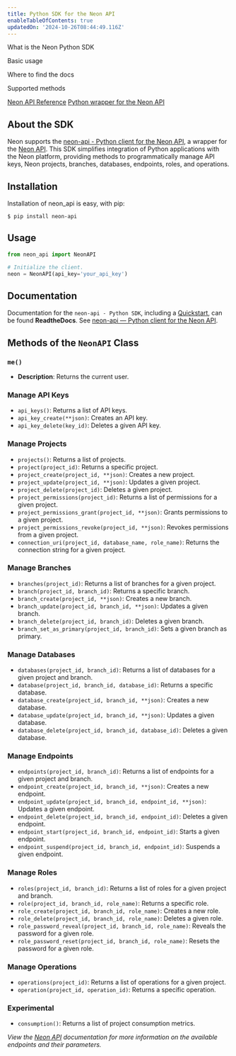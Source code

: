 ```yaml
---
title: Python SDK for the Neon API
enableTableOfContents: true
updatedOn: '2024-10-26T08:44:49.116Z'
---
```


<InfoBlock>

<DocsList title="What you will learn:">
<p>What is the Neon Python SDK</p>
<p>Basic usage</p>
<p>Where to find the docs</p>
<p>Supported methods</p>
</DocsList>

<DocsList title="Related resources" theme="docs">
  <a href="https://neon.tech/docs/reference/api-reference">Neon API Reference</a>
</DocsList>

<DocsList title="Source code" theme="repo">
  <a href="https://pypi.org/project/neon-api/">Python wrapper for the Neon API</a>
</DocsList>

</InfoBlock>

## About the SDK

Neon supports the [neon-api - Python client for the Neon API](https://pypi.org/project/neon-api/), a wrapper for the [Neon API](https://api-docs.neon.tech/reference/getting-started-with-neon-api). This SDK simplifies integration of Python applications with the Neon platform, providing methods to programmatically manage API keys, Neon projects, branches, databases, endpoints, roles, and operations.

## Installation

Installation of neon_api is easy, with pip:

```shell
$ pip install neon-api
```

## Usage

```python
from neon_api import NeonAPI

# Initialize the client.
neon = NeonAPI(api_key='your_api_key')
```

## Documentation

Documentation for the `neon-api - Python SDK`, including a [Quickstart](https://neon-api-python.readthedocs.io/en/latest/#quickstart), can be found **ReadtheDocs**. See [neon-api — Python client for the Neon API](https://neon-api-python.readthedocs.io/en/latest/#neon-api-python-client-for-the-neon-api).

## Methods of the `NeonAPI` Class

### `me()`

- **Description**: Returns the current user.

### Manage API Keys

- `api_keys()`: Returns a list of API keys.
- `api_key_create(**json)`: Creates an API key.
- `api_key_delete(key_id)`: Deletes a given API key.

### Manage Projects

- `projects()`: Returns a list of projects.
- `project(project_id)`: Returns a specific project.
- `project_create(project_id, **json)`: Creates a new project.
- `project_update(project_id, **json)`: Updates a given project.
- `project_delete(project_id)`: Deletes a given project.
- `project_permissions(project_id)`: Returns a list of permissions for a given project.
- `project_permissions_grant(project_id, **json)`: Grants permissions to a given project.
- `project_permissions_revoke(project_id, **json)`: Revokes permissions from a given project.
- `connection_uri(project_id, database_name, role_name)`: Returns the connection string for a given project.

### Manage Branches

- `branches(project_id)`: Returns a list of branches for a given project.
- `branch(project_id, branch_id)`: Returns a specific branch.
- `branch_create(project_id, **json)`: Creates a new branch.
- `branch_update(project_id, branch_id, **json)`: Updates a given branch.
- `branch_delete(project_id, branch_id)`: Deletes a given branch.
- `branch_set_as_primary(project_id, branch_id)`: Sets a given branch as primary.

### Manage Databases

- `databases(project_id, branch_id)`: Returns a list of databases for a given project and branch.
- `database(project_id, branch_id, database_id)`: Returns a specific database.
- `database_create(project_id, branch_id, **json)`: Creates a new database.
- `database_update(project_id, branch_id, **json)`: Updates a given database.
- `database_delete(project_id, branch_id, database_id)`: Deletes a given database.

### Manage Endpoints

- `endpoints(project_id, branch_id)`: Returns a list of endpoints for a given project and branch.
- `endpoint_create(project_id, branch_id, **json)`: Creates a new endpoint.
- `endpoint_update(project_id, branch_id, endpoint_id, **json)`: Updates a given endpoint.
- `endpoint_delete(project_id, branch_id, endpoint_id)`: Deletes a given endpoint.
- `endpoint_start(project_id, branch_id, endpoint_id)`: Starts a given endpoint.
- `endpoint_suspend(project_id, branch_id, endpoint_id)`: Suspends a given endpoint.

### Manage Roles

- `roles(project_id, branch_id)`: Returns a list of roles for a given project and branch.
- `role(project_id, branch_id, role_name)`: Returns a specific role.
- `role_create(project_id, branch_id, role_name)`: Creates a new role.
- `role_delete(project_id, branch_id, role_name)`: Deletes a given role.
- `role_password_reveal(project_id, branch_id, role_name)`: Reveals the password for a given role.
- `role_password_reset(project_id, branch_id, role_name)`: Resets the password for a given role.

### Manage Operations

- `operations(project_id)`: Returns a list of operations for a given project.
- `operation(project_id, operation_id)`: Returns a specific operation.

### Experimental

- `consumption()`: Returns a list of project consumption metrics.

_View the [Neon API](https://api-docs.neon.tech/reference/getting-started-with-neon-api) documentation for more information on the available endpoints and their parameters._
